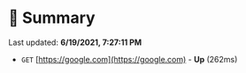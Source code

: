 # 📖 Summary
Last updated: **6/19/2021, 7:27:11 PM**

- `GET` [https://google.com](https://google.com) - **Up** (262ms)
